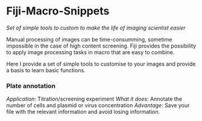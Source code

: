 # Fiji-Macro-Snippets
*Set of simple tools to custom to make the life of imaging scientist easier*

Manual processing of images can be time-consumming, sometime impossible in the case of high content screening.
Fiji provides the possibility to apply image processing tasks in macro that are easy to combine.

Here I provide a set of simple tools to customise to your images and provide a basis to learn basic functions.

### Plate annotation
*Application*: Titration/screening experiment
*What it does*: Annotate the number of cells and plasmid or virus concentration
*Advantage*: Save your file with the relevant information and avoid losing information. 
